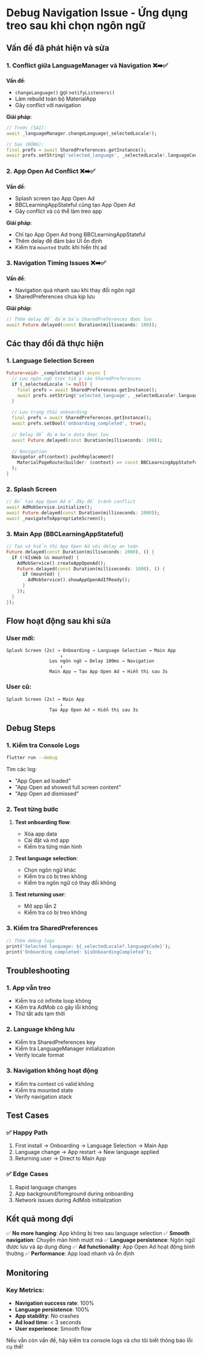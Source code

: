 # Debug Navigation Issue - Ứng dụng treo sau khi chọn ngôn ngữ

## Vấn đề đã phát hiện và sửa

### 1. **Conflict giữa LanguageManager và Navigation** ❌➡️✅
**Vấn đề**: 
- `changeLanguage()` gọi `notifyListeners()` 
- Làm rebuild toàn bộ MaterialApp
- Gây conflict với navigation

**Giải pháp**:
```dart
// Trước (SAI):
await _languageManager.changeLanguage(_selectedLocale!);

// Sau (ĐÚNG):
final prefs = await SharedPreferences.getInstance();
await prefs.setString('selected_language', _selectedLocale!.languageCode);
```

### 2. **App Open Ad Conflict** ❌➡️✅
**Vấn đề**:
- Splash screen tạo App Open Ad
- BBCLearningAppStateful cũng tạo App Open Ad
- Gây conflict và có thể làm treo app

**Giải pháp**:
- Chỉ tạo App Open Ad trong BBCLearningAppStateful
- Thêm delay để đảm bảo UI ổn định
- Kiểm tra `mounted` trước khi hiển thị ad

### 3. **Navigation Timing Issues** ❌➡️✅
**Vấn đề**:
- Navigation quá nhanh sau khi thay đổi ngôn ngữ
- SharedPreferences chưa kịp lưu

**Giải pháp**:
```dart
// Thêm delay để đảm bảo SharedPreferences được lưu
await Future.delayed(const Duration(milliseconds: 100));
```

## Các thay đổi đã thực hiện

### 1. **Language Selection Screen**
```dart
Future<void> _completeSetup() async {
  // Lưu ngôn ngữ trực tiếp vào SharedPreferences
  if (_selectedLocale != null) {
    final prefs = await SharedPreferences.getInstance();
    await prefs.setString('selected_language', _selectedLocale!.languageCode);
  }
  
  // Lưu trạng thái onboarding
  final prefs = await SharedPreferences.getInstance();
  await prefs.setBool('onboarding_completed', true);
  
  // Delay để đảm bảo data được lưu
  await Future.delayed(const Duration(milliseconds: 100));
  
  // Navigation
  Navigator.of(context).pushReplacement(
    MaterialPageRoute(builder: (context) => const BBCLearningAppStateful()),
  );
}
```

### 2. **Splash Screen**
```dart
// Bỏ tạo App Open Ad ở đây để tránh conflict
await AdMobService.initialize();
await Future.delayed(const Duration(milliseconds: 2000));
await _navigateToAppropriateScreen();
```

### 3. **Main App (BBCLearningAppStateful)**
```dart
// Tạo và hiển thị App Open Ad với delay an toàn
Future.delayed(const Duration(milliseconds: 2000), () {
  if (!kIsWeb && mounted) {
    AdMobService().createAppOpenAd();
    Future.delayed(const Duration(milliseconds: 1000), () {
      if (mounted) {
        AdMobService().showAppOpenAdIfReady();
      }
    });
  }
});
```

## Flow hoạt động sau khi sửa

### User mới:
```
Splash Screen (2s) → Onboarding → Language Selection → Main App
                    ↓
                Lưu ngôn ngữ → Delay 100ms → Navigation
                    ↓
                Main App → Tạo App Open Ad → Hiển thị sau 3s
```

### User cũ:
```
Splash Screen (2s) → Main App
                    ↓
                Tạo App Open Ad → Hiển thị sau 3s
```

## Debug Steps

### 1. **Kiểm tra Console Logs**
```bash
flutter run --debug
```
Tìm các log:
- "App Open ad loaded"
- "App Open ad showed full screen content"
- "App Open ad dismissed"

### 2. **Test từng bước**
1. **Test onboarding flow**:
   - Xóa app data
   - Cài đặt và mở app
   - Kiểm tra từng màn hình

2. **Test language selection**:
   - Chọn ngôn ngữ khác
   - Kiểm tra có bị treo không
   - Kiểm tra ngôn ngữ có thay đổi không

3. **Test returning user**:
   - Mở app lần 2
   - Kiểm tra có bị treo không

### 3. **Kiểm tra SharedPreferences**
```dart
// Thêm debug logs
print('Selected language: ${_selectedLocale?.languageCode}');
print('Onboarding completed: $isOnboardingCompleted');
```

## Troubleshooting

### 1. **App vẫn treo**
- Kiểm tra có infinite loop không
- Kiểm tra AdMob có gây lỗi không
- Thử tắt ads tạm thời

### 2. **Language không lưu**
- Kiểm tra SharedPreferences key
- Kiểm tra LanguageManager initialization
- Verify locale format

### 3. **Navigation không hoạt động**
- Kiểm tra context có valid không
- Kiểm tra mounted state
- Verify navigation stack

## Test Cases

### ✅ **Happy Path**
1. First install → Onboarding → Language Selection → Main App
2. Language change → App restart → New language applied
3. Returning user → Direct to Main App

### ✅ **Edge Cases**
1. Rapid language changes
2. App background/foreground during onboarding
3. Network issues during AdMob initialization

## Kết quả mong đợi

✅ **No more hanging**: App không bị treo sau language selection
✅ **Smooth navigation**: Chuyển màn hình mượt mà
✅ **Language persistence**: Ngôn ngữ được lưu và áp dụng đúng
✅ **Ad functionality**: App Open Ad hoạt động bình thường
✅ **Performance**: App load nhanh và ổn định

## Monitoring

### Key Metrics:
- **Navigation success rate**: 100%
- **Language persistence**: 100%
- **App stability**: No crashes
- **Ad load time**: < 3 seconds
- **User experience**: Smooth flow

Nếu vẫn còn vấn đề, hãy kiểm tra console logs và cho tôi biết thông báo lỗi cụ thể!

